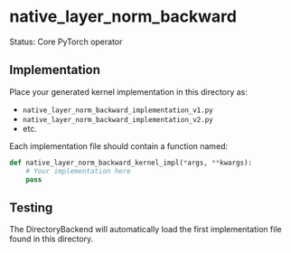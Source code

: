 # native_layer_norm_backward

Status: Core PyTorch operator

## Implementation

Place your generated kernel implementation in this directory as:
- `native_layer_norm_backward_implementation_v1.py`
- `native_layer_norm_backward_implementation_v2.py`
- etc.

Each implementation file should contain a function named:
```python
def native_layer_norm_backward_kernel_impl(*args, **kwargs):
    # Your implementation here
    pass
```

## Testing

The DirectoryBackend will automatically load the first implementation file found in this directory.
